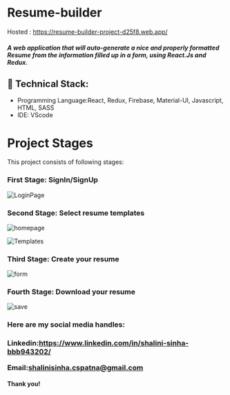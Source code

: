 # Resume-builder
Hosted : https://resume-builder-project-d25f8.web.app/
<h5> A web application that will auto-generate a nice and properly formatted Resume from the information filled up in a form, using React.Js and Redux.</h5>
<h2>🚀 Technical Stack:</h2>

<ul>
<li>Programming Language:React, Redux, Firebase, Material-UI, Javascript, HTML, SASS </li>
<li>IDE: VScode</li>
</ul>
<h1>Project Stages</h1>
This project consists of following stages:
<h3>First Stage: SignIn/SignUp</h3>


![LoginPage](https://github.com/Shalinisinha22/Resume-builder/assets/122859073/6b479fff-6161-4011-aea9-c37c4e2823fb)


<h3>Second Stage: Select resume templates</h3>


![homepage](https://github.com/Shalinisinha22/Resume-builder/assets/122859073/163c76ea-ae61-413c-81cb-1c9564d76421)


![Templates](https://github.com/Shalinisinha22/Resume-builder/assets/122859073/b2b12096-c2e9-4a63-8b28-606bb6923109)


<h3>Third Stage: Create your resume</h3>


![form](https://github.com/Shalinisinha22/Resume-builder/assets/122859073/187ee70e-d674-4220-bcd6-00b2b483d36d)


<h3>Fourth Stage: Download your resume</h3>

![save](https://github.com/Shalinisinha22/Resume-builder/assets/122859073/b73e3ee6-289b-4350-8d76-86795b6e9ede)


<h3>Here are my social media handles:<h3>


Linkedin:https://www.linkedin.com/in/shalini-sinha-bbb943202/<br>

Email:shalinisinha.cspatna@gmail.com

<h4>Thank you!<h4>


